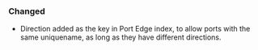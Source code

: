 ### Changed
- Direction added as the key in Port Edge index, to allow ports with the same uniquename, as long as they have different directions.